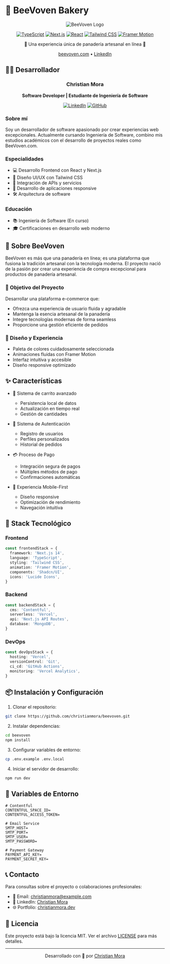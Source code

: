 # 🍯 BeeVoven Bakery

<div align="center">

![BeeVoven Logo](https://i.ibb.co/L5KP7fZ/reshot-icon-bread.png)

[![TypeScript](https://img.shields.io/badge/TypeScript-007ACC?style=for-the-badge&logo=typescript&logoColor=white)](https://www.typescriptlang.org/)
[![Next.js](https://img.shields.io/badge/Next.js-000000?style=for-the-badge&logo=next.js&logoColor=white)](https://nextjs.org/)
[![React](https://img.shields.io/badge/React-61DAFB?style=for-the-badge&logo=react&logoColor=black)](https://reactjs.org/)
[![Tailwind CSS](https://img.shields.io/badge/Tailwind_CSS-38B2AC?style=for-the-badge&logo=tailwind-css&logoColor=white)](https://tailwindcss.com/)
[![Framer Motion](https://img.shields.io/badge/Framer_Motion-0055FF?style=for-the-badge&logo=framer&logoColor=white)](https://www.framer.com/motion/)

🥐 Una experiencia única de panadería artesanal en línea 🥖

[beevoven.com](https://beevoven.com) • [LinkedIn](https://linkedin.com/in/christianmora)

</div>

## 👨‍💻 Desarrollador

<div align="center">

### Christian Mora
**Software Developer | Estudiante de Ingeniería de Software**

[![LinkedIn](https://img.shields.io/badge/LinkedIn-0077B5?style=for-the-badge&logo=linkedin&logoColor=white)](www.linkedin.com/in/christian-moral)
[![GitHub](https://img.shields.io/badge/GitHub-100000?style=for-the-badge&logo=github&logoColor=white)](https://github.com/ChristianMoraLopez/)

</div>

### Sobre mí
Soy un desarrollador de software apasionado por crear experiencias web excepcionales. Actualmente cursando Ingeniería de Software, combino mis estudios académicos con el desarrollo de proyectos reales como BeeVoven.com.

### Especialidades
- 💻 Desarrollo Frontend con React y Next.js
- 🎨 Diseño UI/UX con Tailwind CSS
- 🔄 Integración de APIs y servicios
- 📱 Desarrollo de aplicaciones responsive
- 🛠️ Arquitectura de software

### Educación
- 📚 Ingeniería de Software (En curso)
- 🎓 Certificaciones en desarrollo web moderno

## 🌟 Sobre BeeVoven

BeeVoven es más que una panadería en línea; es una plataforma que fusiona la tradición artesanal con la tecnología moderna. El proyecto nació de la pasión por crear una experiencia de compra excepcional para productos de panadería artesanal.

### 🎯 Objetivo del Proyecto
Desarrollar una plataforma e-commerce que:
- Ofrezca una experiencia de usuario fluida y agradable
- Mantenga la esencia artesanal de la panadería
- Integre tecnologías modernas de forma seamless
- Proporcione una gestión eficiente de pedidos

### 🎨 Diseño y Experiencia
- Paleta de colores cuidadosamente seleccionada
- Animaciones fluidas con Framer Motion
- Interfaz intuitiva y accesible
- Diseño responsive optimizado

## ✨ Características

- 🛒 Sistema de carrito avanzado
  - Persistencia local de datos
  - Actualización en tiempo real
  - Gestión de cantidades

- 🔐 Sistema de Autenticación
  - Registro de usuarios
  - Perfiles personalizados
  - Historial de pedidos

- 💳 Proceso de Pago
  - Integración segura de pagos
  - Múltiples métodos de pago
  - Confirmaciones automáticas

- 📱 Experiencia Mobile-First
  - Diseño responsive
  - Optimización de rendimiento
  - Navegación intuitiva

## 🚀 Stack Tecnológico

### Frontend
```typescript
const frontendStack = {
  framework: 'Next.js 14',
  language: 'TypeScript',
  styling: 'Tailwind CSS',
  animation: 'Framer Motion',
  components: 'Shadcn/UI',
  icons: 'Lucide Icons',
}
```

### Backend
```typescript
const backendStack = {
  cms: 'Contentful',
  serverless: 'Vercel',
  api: 'Next.js API Routes',
  database: 'MongoDB',
}
```

### DevOps
```typescript
const devOpsStack = {
  hosting: 'Vercel',
  versionControl: 'Git',
  ci_cd: 'GitHub Actions',
  monitoring: 'Vercel Analytics',
}
```

## 📦 Instalación y Configuración

1. Clonar el repositorio:
```bash
git clone https://github.com/christianmora/beevoven.git
```

2. Instalar dependencias:
```bash
cd beevoven
npm install
```

3. Configurar variables de entorno:
```bash
cp .env.example .env.local
```

4. Iniciar el servidor de desarrollo:
```bash
npm run dev
```

## 🔧 Variables de Entorno

```env
# Contentful
CONTENTFUL_SPACE_ID=
CONTENTFUL_ACCESS_TOKEN=

# Email Service
SMTP_HOST=
SMTP_PORT=
SMTP_USER=
SMTP_PASSWORD=

# Payment Gateway
PAYMENT_API_KEY=
PAYMENT_SECRET_KEY=
```

## 📞 Contacto

Para consultas sobre el proyecto o colaboraciones profesionales:

- 📧 Email: christianmora@example.com
- 💼 LinkedIn: [Christian Mora](www.linkedin.com/in/christian-moral)
- 🌐 Portfolio: [christianmora.dev](https://christianmoralopez.github.io/)

## 📄 Licencia

Este proyecto está bajo la licencia MIT. Ver el archivo [LICENSE](LICENSE) para más detalles.

---

<div align="center">

Desarrollado con 💜 por [Christian Mora](https://linkedin.com/in/christianmora)

</div>